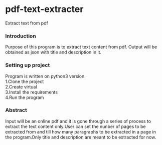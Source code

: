 # pdf-text-extracter
<h>Extract text from pdf </h>

<h3>Introduction</h3>
Purpose of this program is to extract text content from pdf. Output will be obtained as json with title and description in it.


<h3>Setting up project</h3>
Program is written on python3 version.</br>
1.Clone the project</br>
2.Create virtual </br>
3.Install the requirements</br>
4.Run the program</br> 


<h3>Abstract</h3>
  Input will be an online pdf and it is gone through a series of process to extract the text content only.User can set the nunber of pages to be extracted from and till how many paragraphs to be extracted in a page in the program.Only title and description are meant to be extracted for now.
